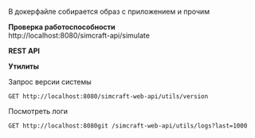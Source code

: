 В докерфайле собирается образ с приложением и прочим

**Проверка работоспособности**  
http://localhost:8080/simcraft-api/simulate  

****REST API****

****Утилиты****

Запрос версии системы

    GET http://localhost:8080/simcraft-web-api/utils/version

Посмотреть логи

    GET http://localhost:8080git /simcraft-web-api/utils/logs?last=1000